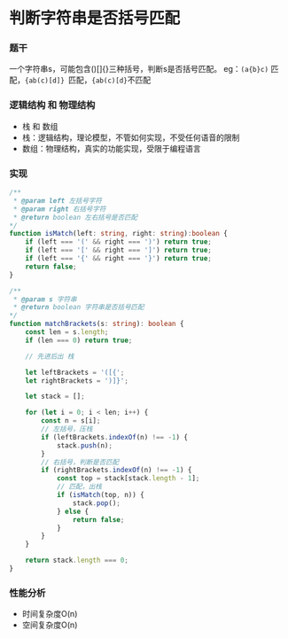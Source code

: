 
# 判断字符串是否括号匹配

### 题干
一个字符串s，可能包含()[]{}三种括号，判断s是否括号匹配。
eg：`(a{b}c)` 匹配，`{ab(c)[d]} `匹配，`{ab(c)[d}`不匹配


### 逻辑结构 和 物理结构
- 栈 和 数组
- 栈：逻辑结构，理论模型，不管如何实现，不受任何语音的限制
- 数组：物理结构，真实的功能实现，受限于编程语言

### 实现
``` ts
/**
 * @param left 左括号字符
 * @param right 右括号字符
 * @return boolean 左右括号是否匹配
*/
function isMatch(left: string, right: string):boolean {
    if (left === '(' && right === ')') return true;
    if (left === '[' && right === ']') return true;
    if (left === '{' && right === '}') return true;
    return false;
}

/**
 * @param s 字符串
 * @return boolean 字符串是否括号匹配
*/
function matchBrackets(s: string): boolean {
    const len = s.length;
    if (len === 0) return true;

    // 先进后出 栈

    let leftBrackets = '([{';
    let rightBrackets = ')]}';

    let stack = [];

    for (let i = 0; i < len; i++) {
        const n = s[i];
        // 左括号，压栈
        if (leftBrackets.indexOf(n) !== -1) {
            stack.push(n);
        }
        // 右括号，判断是否匹配
        if (rightBrackets.indexOf(n) !== -1) {
            const top = stack[stack.length - 1];
            // 匹配，出栈
            if (isMatch(top, n)) {
                stack.pop();
            } else {
                return false;
            }
        }
    }

    return stack.length === 0;
}

```

### 性能分析
- 时间复杂度O(n)
- 空间复杂度O(n)